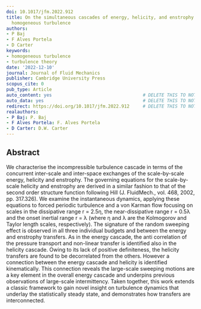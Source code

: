 ```yaml
---
doi: 10.1017/jfm.2022.912
title: On the simultaneous cascades of energy, helicity, and enstrophy in incompressible
  homogeneous turbulence
authors:
- P Baj
- F Alves Portela
- D Carter
keywords:
- homogeneous turbulence
- turbulence theory
date: '2022-12-10'
journal: Journal of Fluid Mechanics
publisher: Cambridge University Press
scopus_cite: 0
pub_type: Article
auto_content: yes                                  # DELETE THIS TO NOT AUTO GENERATE CONTENT
auto_data: yes                                     # DELETE THIS TO NOT AUTO GENERATE METADATA
redirect: https://doi.org/10.1017/jfm.2022.912     # DELETE THIS TO NOT REDIRECT
realauthors:
- P Baj: P. Baj
- F Alves Portela: F. Alves Portela
- D Carter: D.W. Carter
---
```



## Abstract
We characterise the incompressible turbulence cascade in terms of the concurrent inter-scale and inter-space exchanges of the scale-by-scale energy, helicity and enstrophy. The governing equations for the scale-by-scale helicity and enstrophy are derived in a similar fashion to that of the second order structure function following Hill (J. FluidMech., vol. 468, 2002, pp. 317.326). We examine the instantaneous dynamics, applying these equations to forced periodic turbulence and a von Karman flow focusing on scales in the dissipative range r = 2.5η, the near-dissipative range r = 0.5λ and the onset inertial range r = λ (where η and λ are the Kolmogorov and Taylor length scales, respectively). The signature of the random sweeping effect is observed in all three individual budgets and between the energy and enstrophy transfers. As in the energy cascade, the anti correlation of the pressure transport and non-linear transfer is identified also in the helicity cascade. Owing to its lack of positive definiteness, the helicity transfers are found to be decorrelated from the others. However a connection between the energy cascade and helicity is identified kinematically. This connection reveals the large-scale sweeping motions are a key element in the overall energy cascade and underpins previous observations of large-scale intermittency. Taken together, this work extends a classic framework to gain novel insight on turbulence dynamics that underlay the statistically steady state, and demonstrates how transfers are interconnected.
